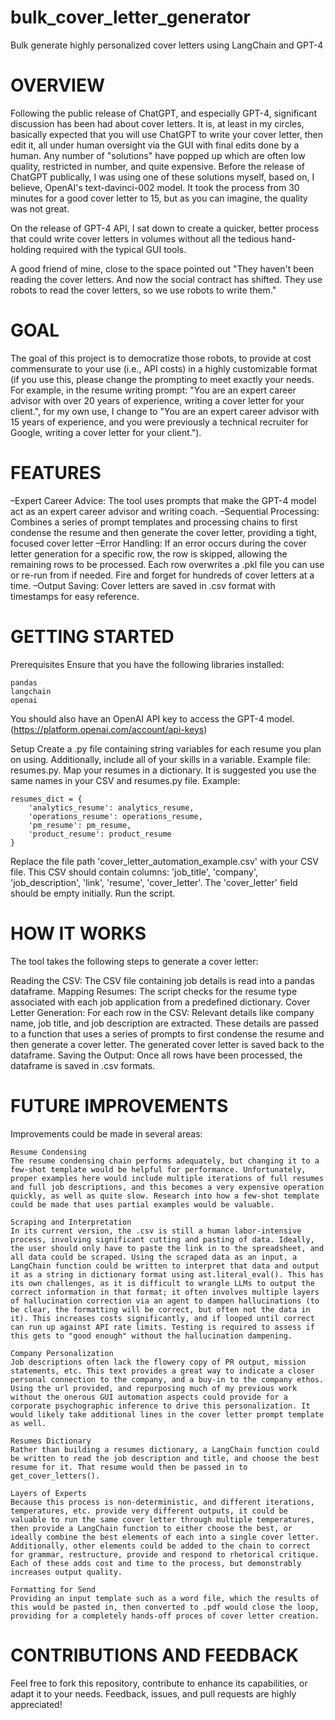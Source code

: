 # bulk_cover_letter_generator
Bulk generate highly personalized cover letters using LangChain and GPT-4

# OVERVIEW

Following the public release of ChatGPT, and especially GPT-4, significant discussion has been had about cover letters. It is, at least in my circles, basically expected that you will use ChatGPT to write your cover letter, then edit it, all under human oversight via the GUI with final edits done by a human. Any number of "solutions" have popped up which are often low quality, restricted in number, and quite expensive. Before the release of ChatGPT publically, I was using one of these solutions myself, based on, I believe, OpenAI's text-davinci-002 model. It took the process from 30 minutes for a good cover letter to 15, but as you can imagine, the quality was not great.

On the release of GPT-4 API, I sat down to create a quicker, better process that could write cover letters in volumes without all the tedious hand-holding required with the typical GUI tools. 

A good friend of mine, close to the space pointed out "They haven't been reading the cover letters. And now the social contract has shifted. They use robots to read the cover letters, so we use robots to write them."

# GOAL

The goal of this project is to democratize those robots, to provide at cost commensurate to your use (i.e., API costs) in a highly customizable format (if you use this, please change the prompting to meet exactly your needs. For example, in the resume writing prompt: "You are an expert career advisor with over 20 years of experience, writing a cover letter for your client.", for my own use, I change to "You are an expert career advisor with 15 years of experience, and you were previously a technical recruiter for Google, writing a cover letter for your client.").

# FEATURES

–Expert Career Advice: The tool uses prompts that make the GPT-4 model act as an expert career advisor and writing coach.
–Sequential Processing: Combines a series of prompt templates and processing chains to first condense the resume and then generate the cover letter, providing a tight, focused cover letter 
–Error Handling: If an error occurs during the cover letter generation for a specific row, the row is skipped, allowing the remaining rows to be processed. Each row overwrites a .pkl file you can use or re-run from if needed. Fire and forget for hundreds of cover letters at a time.
–Output Saving: Cover letters are saved in .csv format with timestamps for easy reference.

# GETTING STARTED

Prerequisites
Ensure that you have the following libraries installed:

    pandas
    langchain
    openai

You should also have an OpenAI API key to access the GPT-4 model. (https://platform.openai.com/account/api-keys)

Setup
Create a .py file containing string variables for each resume you plan on using. Additionally, include all of your skills in a variable. Example file: resumes.py.
Map your resumes in a dictionary. It is suggested you use the same names in your CSV and resumes.py file. Example: 

    resumes_dict = {
        'analytics_resume': analytics_resume,
        'operations_resume': operations_resume,
        'pm_resume': pm_resume,
        'product_resume': product_resume
    }

Replace the file path 'cover_letter_automation_example.csv' with your CSV file. This CSV should contain columns: 'job_title', 'company', 'job_description', 'link', 'resume', 'cover_letter'. The 'cover_letter' field should be empty initially.
Run the script.

# HOW IT WORKS

The tool takes the following steps to generate a cover letter:

Reading the CSV: The CSV file containing job details is read into a pandas dataframe.
Mapping Resumes: The script checks for the resume type associated with each job application from a predefined dictionary.
Cover Letter Generation: For each row in the CSV:
    Relevant details like company name, job title, and job description are extracted.
    These details are passed to a function that uses a series of prompts to first condense the resume and then generate a cover letter.
    The generated cover letter is saved back to the dataframe.
Saving the Output: Once all rows have been processed, the dataframe is saved in .csv formats.

# FUTURE IMPROVEMENTS

Improvements could be made in several areas:

    Resume Condensing
    The resume condensing chain performs adequately, but changing it to a few-shot template would be helpful for performance. Unfortunately, proper examples here would include multiple iterations of full resumes and full job descriptions, and this becomes a very expensive operation quickly, as well as quite slow. Research into how a few-shot template could be made that uses partial examples would be valuable.

    Scraping and Interpretation
    In its current version, the .csv is still a human labor-intensive process, involving significant cutting and pasting of data. Ideally, the user should only have to paste the link in to the spreadsheet, and all data could be scraped. Using the scraped data as an input, a LangChain function could be written to interpret that data and output it as a string in dictionary format using ast.literal_eval(). This has its own challenges, as it is difficult to wrangle LLMs to output the correct information in that format; it often involves multiple layers of hallucination correction via an agent to dampen hallucinations (to be clear, the formatting will be correct, but often not the data in it). This increases costs significantly, and if looped until correct can run up against API rate limits. Testing is required to assess if this gets to "good enough" without the hallucination dampening.
    
    Company Personalization
    Job descriptions often lack the flowery copy of PR output, mission statements, etc. This text provides a great way to indicate a closer personal connection to the company, and a buy-in to the company ethos. Using the url provided, and repurposing much of my previous work without the onerous GUI automation aspects could provide for a corporate psychographic inference to drive this personalization. It would likely take additional lines in the cover letter prompt template as well.
    
    Resumes Dictionary
    Rather than building a resumes dictionary, a LangChain function could be written to read the job description and title, and choose the best resume for it. That resume would then be passed in to get_cover_letters(). 
    
    Layers of Experts
    Because this process is non-deterministic, and different iterations, temperatures, etc. provide very different outputs, it could be valuable to run the same cover letter through multiple temperatures, then provide a LangChain function to either choose the best, or ideally combine the best elements of each into a single cover letter. Additionally, other elements could be added to the chain to correct for grammar, restructure, provide and respond to rhetorical critique. Each of these adds cost and time to the process, but demonstrably increases output quality.
    
    Formatting for Send
    Providing an input template such as a word file, which the results of this would be pasted in, then converted to .pdf would close the loop, providing for a completely hands-off proces of cover letter creation.
    
# CONTRIBUTIONS AND FEEDBACK

Feel free to fork this repository, contribute to enhance its capabilities, or adapt it to your needs. Feedback, issues, and pull requests are highly appreciated!
